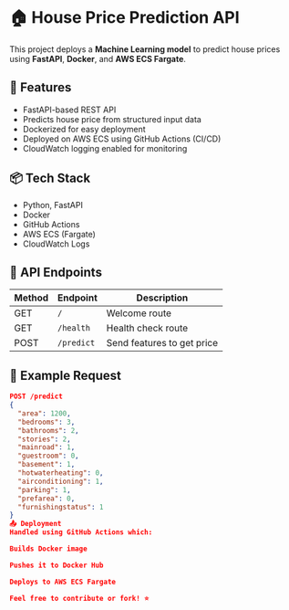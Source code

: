 # 🏠 House Price Prediction API

This project deploys a **Machine Learning model** to predict house prices using **FastAPI**, **Docker**, and **AWS ECS Fargate**.

## 🚀 Features

- FastAPI-based REST API
- Predicts house price from structured input data
- Dockerized for easy deployment
- Deployed on AWS ECS using GitHub Actions (CI/CD)
- CloudWatch logging enabled for monitoring

## 📦 Tech Stack

- Python, FastAPI
- Docker
- GitHub Actions
- AWS ECS (Fargate)
- CloudWatch Logs

## 🔧 API Endpoints

| Method | Endpoint     | Description                  |
|--------|--------------|------------------------------|
| GET    | `/`          | Welcome route                |
| GET    | `/health`    | Health check route           |
| POST   | `/predict`   | Send features to get price   |

## 🧪 Example Request

```json
POST /predict
{
  "area": 1200,
  "bedrooms": 3,
  "bathrooms": 2,
  "stories": 2,
  "mainroad": 1,
  "guestroom": 0,
  "basement": 1,
  "hotwaterheating": 0,
  "airconditioning": 1,
  "parking": 1,
  "prefarea": 0,
  "furnishingstatus": 1
}
📤 Deployment
Handled using GitHub Actions which:

Builds Docker image

Pushes it to Docker Hub

Deploys to AWS ECS Fargate

Feel free to contribute or fork! ⭐
